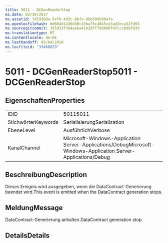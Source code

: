 ```yaml
---
title: 5011 - DCGenReaderStop
ms.date: 03/30/2017
ms.assetid: 7d59368a-5ef0-4d3c-8bfe-8bb509b90afa
ms.openlocfilehash: 0d604d1436d50c43ba75c4845ce3ad2eca32fd93
ms.sourcegitcommit: 3d5d33f384eeba41b2dff79d096f47ccc8d8f03d
ms.translationtype: MT
ms.contentlocale: de-DE
ms.lasthandoff: 05/04/2018
ms.locfileid: "33466829"
---
```

# <a name="5011---dcgenreaderstop"></a><span data-ttu-id="42fbd-102">5011 - DCGenReaderStop</span><span class="sxs-lookup"><span data-stu-id="42fbd-102">5011 - DCGenReaderStop</span></span>
## <a name="properties"></a><span data-ttu-id="42fbd-103">Eigenschaften</span><span class="sxs-lookup"><span data-stu-id="42fbd-103">Properties</span></span>  
  
|||  
|-|-|  
|<span data-ttu-id="42fbd-104">ID</span><span class="sxs-lookup"><span data-stu-id="42fbd-104">ID</span></span>|<span data-ttu-id="42fbd-105">5011</span><span class="sxs-lookup"><span data-stu-id="42fbd-105">5011</span></span>|  
|<span data-ttu-id="42fbd-106">Stichwörter</span><span class="sxs-lookup"><span data-stu-id="42fbd-106">Keywords</span></span>|<span data-ttu-id="42fbd-107">Serialisierung</span><span class="sxs-lookup"><span data-stu-id="42fbd-107">Serialization</span></span>|  
|<span data-ttu-id="42fbd-108">Ebene</span><span class="sxs-lookup"><span data-stu-id="42fbd-108">Level</span></span>|<span data-ttu-id="42fbd-109">Ausführlich</span><span class="sxs-lookup"><span data-stu-id="42fbd-109">Verbose</span></span>|  
|<span data-ttu-id="42fbd-110">Kanal</span><span class="sxs-lookup"><span data-stu-id="42fbd-110">Channel</span></span>|<span data-ttu-id="42fbd-111">Microsoft-Windows-Application Server-Applications/Debug</span><span class="sxs-lookup"><span data-stu-id="42fbd-111">Microsoft-Windows-Application Server-Applications/Debug</span></span>|  
  
## <a name="description"></a><span data-ttu-id="42fbd-112">Beschreibung</span><span class="sxs-lookup"><span data-stu-id="42fbd-112">Description</span></span>  
 <span data-ttu-id="42fbd-113">Dieses Ereignis wird ausgegeben, wenn die DataContract-Generierung beendet wird.</span><span class="sxs-lookup"><span data-stu-id="42fbd-113">This event is emitted when the DataContract generation stops.</span></span>  
  
## <a name="message"></a><span data-ttu-id="42fbd-114">Meldung</span><span class="sxs-lookup"><span data-stu-id="42fbd-114">Message</span></span>  
 <span data-ttu-id="42fbd-115">DataContract-Generierung anhalten.</span><span class="sxs-lookup"><span data-stu-id="42fbd-115">DataContract generation stop.</span></span>  
  
## <a name="details"></a><span data-ttu-id="42fbd-116">Details</span><span class="sxs-lookup"><span data-stu-id="42fbd-116">Details</span></span>
